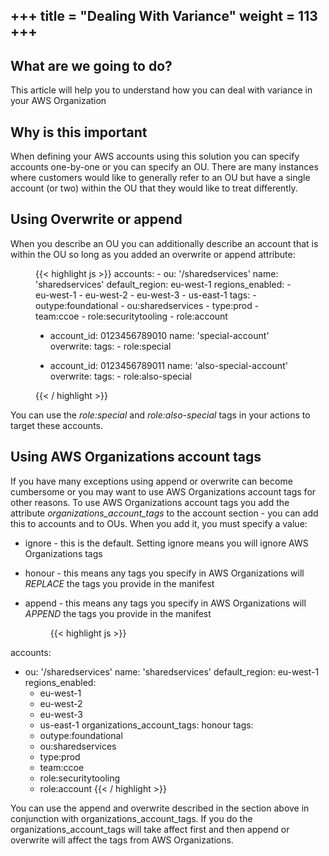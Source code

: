 +++
title = "Dealing With Variance"
weight = 113
+++
---

## What are we going to do?
This article will help you to understand how you can deal with variance in your AWS Organization

## Why is this important
When defining your AWS accounts using this solution you can specify accounts one-by-one or you can specify an OU.  There
are many instances where customers would like to generally refer to an OU but have a single account (or two) within the 
OU that they would like to treat differently.

## Using Overwrite or append
When you describe an OU you can additionally describe an account that is within the OU so long as you added an overwrite
or append attribute:

  <figure>
   {{< highlight js >}}
accounts:
  - ou: '/sharedservices'
    name: 'sharedservices'
    default_region: eu-west-1
    regions_enabled:
      - eu-west-1
      - eu-west-2
      - eu-west-3
      - us-east-1
    tags:
      - outype:foundational
      - ou:sharedservices
      - type:prod
      - team:ccoe
      - role:securitytooling
      - role:account

  - account_id: 0123456789010
    name: 'special-account'
    overwrite:
      tags:
        - role:special

  - account_id: 0123456789011
    name: 'also-special-account'
    overwrite:
      tags:
        - role:also-special

   {{< / highlight >}}
  </figure>

You can use the *role:special* and *role:also-special* tags in your actions to target these accounts.

## Using AWS Organizations account tags
If you have many exceptions using append or overwrite can become cumbersome or you may want to use AWS Organizations
account tags for other reasons.  To use AWS Organizations account tags you add the attribute *organizations_account_tags*
to the account section - you can add this to accounts and to OUs.  When you add it, you must specify a value:

- ignore - this is the default. Setting ignore means you will ignore AWS Organizations tags
- honour - this means any tags you specify in AWS Organizations will *REPLACE* the tags you provide in the manifest
- append - this means any tags you specify in AWS Organizations will *APPEND* the tags you provide in the manifest

  <figure>
   {{< highlight js >}}
accounts:
  - ou: '/sharedservices'
    name: 'sharedservices'
    default_region: eu-west-1
    regions_enabled:
      - eu-west-1
      - eu-west-2
      - eu-west-3
      - us-east-1
    organizations_account_tags: honour
    tags:
      - outype:foundational
      - ou:sharedservices
      - type:prod
      - team:ccoe
      - role:securitytooling
      - role:account
   {{< / highlight >}}
  </figure>

You can use the append and overwrite described in the section above in conjunction with organizations_account_tags.  If
you do the organizations_account_tags will take affect first and then append or overwrite will affect the tags from AWS
Organizations.